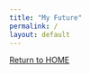 ```yaml
---
title: "My Future"
permalink: /
layout: default
---
```



[Return to HOME](https://mkim74.github.io/AboutMe/)


